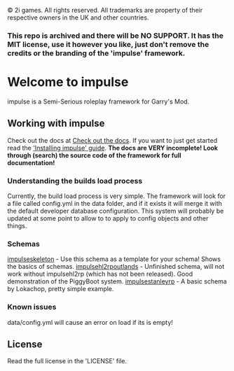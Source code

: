 © 2i games. All rights reserved. All trademarks are property of their respective owners in the UK and other countries.

### This repo is archived and there will be NO SUPPORT. It has the MIT license, use it however you like, just don't remove the credits or the branding of the 'impulse' framework.

# Welcome to impulse
impulse is a Semi-Serious roleplay framework for Garry's Mod.

## Working with impulse
Check out the docs at [Check out the docs](https://vingard.github.io/impulsedocs/). If you want to just get started read the ['Installing impulse' guide](https://vingard.github.io/impulsedocs/topics/00-installing.md.html). **The docs are VERY incomplete! Look through (search) the source code of the framework for full documentation!**

### Understanding the builds load process
Currently, the build load process is very simple. The framework will look for a file called config.yml in the data folder, and if it exists it will merge it with the default developer database configuration. This system will probably be updated at some point to allow to to apply to config objects and other things.

### Schemas
[impulseskeleton](https://github.com/vingard/impulseskeleton) - Use this schema as a template for your schema! Shows the basics of schemas.
[impulsehl2rpoutlands](https://github.com/vingard/impulsehl2rpoutlands) - Unfinished schema, will not work without impulsehl2rp (which has not been released). Good demonstration of the PiggyBoot system.
[impulsestanleyrp](https://github.com/lokachop/impulsestanleyrp) - A basic schema by Lokachop, pretty simple example.

### Known issues
data/config.yml will cause an error on load if its is empty!

## License
Read the full license in the 'LICENSE' file.
